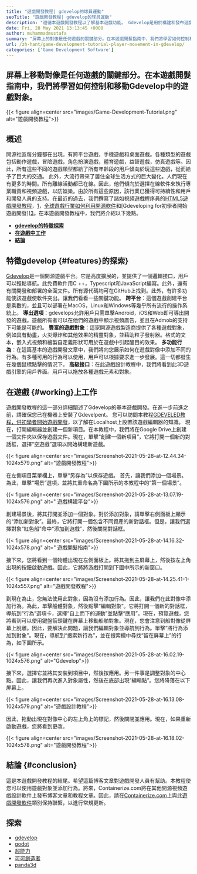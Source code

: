 ```yaml
---
title: "遊戲開發教程| gdevelop的球員運動" 
seoTitle: "遊戲開發教程| gdevelop的球員運動" 
description: "遵循本遊戲開發教程以了解基本遊戲功能。 Gdevelop是用於構建和發布遊戲的免費遊戲創建軟件。" 
date: Fri, 28 May 2021 13:13:45 +0000
author: muhammadmustafa
summary: "屏幕上的對像是任何遊戲的關鍵部分。在本遊戲開髮指南中，我們將學習如何控制和移動Gdevelop中的遊戲對象。" 
url: /zh-hant/game-development-tutorial-player-movement-in-gdevelop/
categories: ['Game Development Software']
---
```


## 屏幕上移動對像是任何遊戲的關鍵部分。在本遊戲開髮指南中，我們將學習如何控制和移動Gdevelop中的遊戲對象。

{{< figure align=center src="images/Game-Development-Tutorial.png" alt="遊戲開發教程">}}


## **概述**
開源社區每分鐘都在出現。有跨平台遊戲，手機遊戲和桌面遊戲。各種類型的遊戲包括動作遊戲，冒險遊戲，角色扮演遊戲，體育遊戲，益智遊戲，仿真遊戲等。因此，所有這些不同的遊戲類型都給了所有年齡段的用戶傾向於玩這些遊戲，從而給予了巨大的交通。
此外，大流行帶來了居住全球生活方式的巨大變化。人們現在有更多的時間。所有離線活動都已在線。因此，他們傾向於選擇在線軟件來執行專業職責和視頻遊戲，以防娛樂。由於所有這些原因，該行業已獲得可持續性和用戶和開發人員的支持。在最近的過去，我們撰寫了諸如視頻遊戲程序員的[HTML5遊戲開發教程][1]，[1]，[全球遊戲行業如何利用開源軟件][2]和[Gdeveloping for初學者開始遊戲開發]][3]。在本遊戲開發教程中，我們將介紹以下幾點。
  * **[gdevelop的特徵探索][4]**
  * **[在遊戲中工作][5]**
  * **[結論][6]**

## 特徵gdevelop   {#features}的探索}
[Gdevelop][7]是一個開源遊戲平台。它是高度擴展的，並提供了一個邏輯接口，用戶可以輕鬆導航。此免費軟件用C ++，Typescript和JavaScript編寫。此外，還有有關開發和部署的全面文件。所有源代碼均可在GitHub上找到。此外，有許多功能使該遊戲使軟件突出。讓我們看看一些關鍵功能。
**跨平台**：這個遊戲創建平台是乘數的，並且可以部署在MacOS，Linux和Windows等幾乎所有流行的操作系統上。
**導出選項**：gdevelops允許用戶只需單擊Android，iOS和Web即可導出開發的遊戲。遊戲所有者可以在他們的遊戲中顯示視頻廣告，並且在Admob的支持下可能是可能的。
**豐富的遊戲對象**：這家開源遊戲製造商提供了各種遊戲對象，例如具有動畫，火災爆炸和其他效果的精靈對象，並藉助粒子發射器。格式的文本，嵌入式視頻和繪製自定義形狀可用於在遊戲中引起醒目的效果。
**多功能行為**：在這篇基本的遊戲開發文章中，我們將向您展示如何在遊戲對像中添加不同的行為。有多種可用的行為可以使用，用戶可以根據要求進一步發展。這一切都發生在幾個鼠標點擊的情況下。
**高級接口**：在此遊戲設計教程中，我們將看到此3D遊戲引擎的用戶界面。用戶可以拖放各種遊戲元素和對象。

## 在遊戲 {#working}上工作
遊戲開發教程的這一部分詳細闡述了Gdevelop的基本遊戲開發。在進一步前進之前，請確保您已在機器上安裝了Gdevelpent。
您可以訪問本教程[GDEVELED教程，供初學者開始遊戲開發][3]，以了解在Localhost上設置該遊戲編輯器的知識。
現在，打開編輯器並創建一個新項目。在本教程中，我們將在Google Drive上創建一個文件夾以保存遊戲文件。現在，單擊“創建一個新項目”，它將打開一個新的對話框，選擇“空遊戲”選項以開始構建新遊戲。

{{< figure align=center src="images/Screenshot-2021-05-28-at-12.44.34-1024x579.png" alt="遊戲開發教程">}}

在左側項目菜單欄上，單擊“另存為”以保存遊戲。
首先，讓我們添加一個場景。為此，單擊“場景”選項，並將其重命名為下圖所示的本教程中的“第一個場景”。

{{< figure align=center src="images/Screenshot-2021-05-28-at-13.07.19-1024x576.png" alt=" 遊戲構建平台">}}

創建場景後，將其打開並添加一個對象。對於添加對象，請單擊右側面板上顯示的“添加新對象”。最終，它將打開一個包含不同資產的新對話框。但是，讓我們選擇對象“紅色船”命中“添加到遊戲”，然後關閉對話框。

{{< figure align=center src="images/Screenshot-2021-05-28-at-14.16.32-1024x578.png" alt=" 遊戲開髮指南">}}

接下來，您將看到一個物體出現在左側面板上。將其拖到主屏幕上，然後按左上角出現的按鈕啟動遊戲。因此，它將將游戲打開到下圖中所示的新窗口。

{{< figure align=center src="images/Screenshot-2021-05-28-at-14.25.41-1-1024x557.png" alt="遊戲開發教程">}}

到現在為止，您無法使用此對象，因為沒有添加行為。因此，讓我們在此對像中添加行為。為此，單擊船體對象，然後點擊“編輯對象”。它將打開一個新的對話框，導航到“行為”選項卡，選擇“自上而下的運動”並點擊“應用”。現在，預覽遊戲，您將看到可以使用鍵盤箭頭鍵在屏幕上移動船舶對象。現在，您會注意到船對像從屏幕上脫離。因此，要解決此問題，讓我們編輯對象並導航到行為。單擊“將行為添加到對象”。現在，導航到“搜索新行為”，並在搜索欄中尋找“留在屏幕上”的行為，如下圖所示。

{{< figure align=center src="images/Screenshot-2021-05-28-at-16.02.19-1024x576.png" alt="Gdevelop">}}

接下來，選擇它並將其安裝到項目中，然後按應用。另一件事是調整對象的中心點。因此，讓我們再次進入對象屬性，然後在底部出現“編輯點”。您將降落在以下屏幕上。

{{< figure align=center src="images/Screenshot-2021-05-28-at-16.13.08-1024x579.png" alt="遊戲設計教程">}}

因此，拖動出現在對像中心的左上角上的標記，然後關閉並應用。現在，如果重新啟動遊戲，您將看到更改。

{{< figure align=center src="images/Screenshot-2021-05-28-at-16.18.02-1024x578.png" alt="遊戲開發教程">}}


## 結論 {#conclusion}
這是本遊戲開發教程的結尾。希望這篇博客文章對遊戲開發人員有幫助。本教程使您可以使用遊戲對象並添加行為。將來，Containerize.com將在其他開源視頻遊戲設計軟件上發布博客文章和教程文章。因此，請在[Containerize.com][9]上與此[遊戲開發軟件][8]類別保持聯繫，以進行常規更新。

## 探索
  * [gdevelop][7]
  * [godot][10]
  * [超能力][11]
  * [可可創造者][12]
  * [panda3d][13]

  
[1]: https://blog.containerize.com/2021/05/19/html5-game-development-tutorial-for-video-game-programmers/
[2]: https://blog.containerize.com/game-development-software/how-global-gaming-market-leveraging-open-source-software/
[3]: https://blog.containerize.com/game-development-software/zh-hant/game-development-tutorial-player-movement-in-gdevelop/
[4]: #features
[5]: #working
[6]: #Conclusion
[7]: https://products.containerize.com/game-development-software/gdevelop/
[8]: https://products.containerize.com/game-development-software/
[9]: https://www.containerize.com/
[10]: https://products.containerize.com/game-development-software/godot/
[11]: https://products.containerize.com/game-development-software/superpowers/
[12]: https://products.containerize.com/game-development-software/cocos-creator/
[13]: https://products.containerize.com/game-development-software/panda3d/
